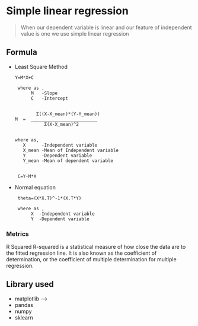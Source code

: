 # Simple linear regression 
> When our dependent variable  is  linear  and our feature of independent value is one we use simple linear regression
## Formula 
 - Least Square Method

       Y=M*X+C
        
        where as ,
             M   -Slope
             C   -Intercept
    
    
               Σ((X-X_mean)*(Y-Y_mean)) 
       M  =  _________________________ 
                  Σ(X-X_mean)^2 
             
             
       where as,
          X      -Independent variable 
          X_mean -Mean of Independent variable 
          Y      -Dependent variable 
          Y_mean -Mean of dependent variable 


        C=Y-M*X
     
     
  - Normal equation
         
         theta=(X*X.T)^-1*(X.T*Y)
         
         where as ,
              X  -Independent variable 
              Y  -Dependent variable 
              
              
### Metrics 
   R Squared
      R-squared is a statistical measure of how close the data are to the fitted regression line. It is also known as the coefficient of determination, or the coefficient of           multiple determination for multiple regression.
## Library used
   - matplotlib -->
   - pandas
   - numpy
   - sklearn
      
